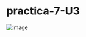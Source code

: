 # practica-7-U3
![image](https://github.com/NoeDominguezLonginos/practica-7-U3/assets/148461767/71f5e829-d3bd-446f-9753-ea03214ca04d)

